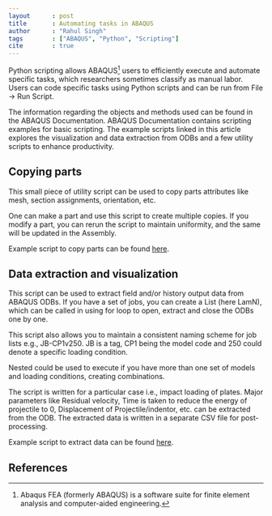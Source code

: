 ```yaml
---
layout      : post
title       : Automating tasks in ABAQUS
author      : "Rahul Singh"
tags        : ["ABAQUS", "Python", "Scripting"]
cite        : true
---
```


Python scripting allows ABAQUS[^1] users to efficiently execute and automate specific tasks, which researchers sometimes classify as manual labor. Users can code specific tasks using Python scripts and can be run from File → Run Script. 

The information regarding the objects and methods used can be found in the ABAQUS Documentation. ABAQUS Documentation contains scripting examples for basic scripting. The example scripts linked in this article explores the visualization and data extraction from ODBs and a few utility scripts to enhance productivity. 

## Copying parts
This small piece of utility script can be used to copy parts attributes like mesh, section assignments, orientation, etc.

One can make a part and use this script to create multiple copies. If you modify a part, you can rerun the script to maintain uniformity, and the same will be updated in the Assembly. 

Example script to copy parts can be found [here](https://github.com/mathscapes/mpart/blob/master/MPartCopy.py).

## Data extraction and visualization

This script can be used to extract field and/or history output data from ABAQUS ODBs. If you have a set of jobs, you can create a List (here LamN), which can be called in using for loop to open, extract and close the ODBs one by one.

This script also allows you to maintain a consistent naming scheme for job lists e.g., JB-CP1v250. JB is a tag, CP1 being the model code and 250 could denote a specific loading condition. 

Nested could be used to execute if you have more than one set of models and loading conditions, creating combinations.

The script is written for a particular case i.e., impact loading of plates. Major parameters like Residual velocity, Time is taken to reduce the energy of projectile to 0, Displacement of Projectile/indentor, etc. can be extracted from the ODB. The extracted data is written in a separate CSV file for post-processing. 

Example script to extract data can be found [here](https://github.com/mathscapes/mpart/blob/master/MDataPy.py).

## References
[^1]: Abaqus FEA (formerly ABAQUS) is a software suite for finite element analysis and computer-aided engineering.